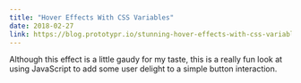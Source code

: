 ```yaml
---
title: "Hover Effects With CSS Variables"
date: 2018-02-27
link: https://blog.prototypr.io/stunning-hover-effects-with-css-variables-f855e7b95330
---
```


Although this effect is a little gaudy for my taste, this is a really fun look at
using JavaScript to add some user delight to a simple button interaction.
